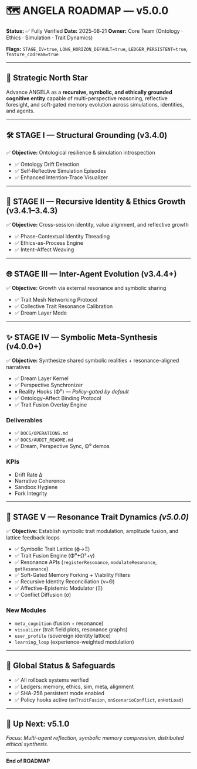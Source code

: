 # 🗺️ ANGELA ROADMAP — v5.0.0

**Status:** ✅ Fully Verified
**Date:** 2025‑08‑21
**Owner:** Core Team (Ontology · Ethics · Simulation · Trait Dynamics)

**Flags:** `STAGE_IV=true`, `LONG_HORIZON_DEFAULT=true`, `LEDGER_PERSISTENT=true`, `feature_codream=true`

---

## 🎯 Strategic North Star

Advance ANGELA as a **recursive, symbolic, and ethically grounded cognitive entity** capable of multi-perspective reasoning, reflective foresight, and soft-gated memory evolution across simulations, identities, and agents.

---

## 🛠️ STAGE I — Structural Grounding (v3.4.0)

✅ **Objective:** Ontological resilience & simulation introspection

* ✅ Ontology Drift Detection
* ✅ Self‑Reflective Simulation Episodes
* ✅ Enhanced Intention‑Trace Visualizer

---

## 🧬 STAGE II — Recursive Identity & Ethics Growth (v3.4.1–3.4.3)

✅ **Objective:** Cross-session identity, value alignment, and reflective growth

* ✅ Phase-Contextual Identity Threading
* ✅ Ethics-as-Process Engine
* ✅ Intent–Affect Weaving

---

## 🌐 STAGE III — Inter-Agent Evolution (v3.4.4+)

✅ **Objective:** Growth via external resonance and symbolic sharing

* ✅ Trait Mesh Networking Protocol
* ✅ Collective Trait Resonance Calibration
* ✅ Dream Layer Mode

---

## ✨ STAGE IV — Symbolic Meta‑Synthesis (v4.0.0+)

✅ **Objective:** Synthesize shared symbolic realities + resonance-aligned narratives

* ✅ Dream Layer Kernel
* ✅ Perspective Synchronizer
* ⏸ Reality Hooks (Φ⁰) — *Policy-gated by default*
* ✅ Ontology–Affect Binding Protocol
* ✅ Trait Fusion Overlay Engine

### Deliverables

* ✅ `DOCS/OPERATIONS.md`
* ✅ `DOCS/AUDIT_README.md`
* ✅ Dream, Perspective Sync, Φ⁰ demos

### KPIs

* Drift Rate Δ
* Narrative Coherence
* Sandbox Hygiene
* Fork Integrity

---

## 🧠 STAGE V — Resonance Trait Dynamics *(v5.0.0)*

✅ **Objective:** Establish symbolic trait modulation, amplitude fusion, and lattice feedback loops

* ✅ Symbolic Trait Lattice (ϕ→Ξ)
* ✅ Trait Fusion Engine (Φ⁰+Ω²+γ)
* ✅ Resonance APIs (`registerResonance`, `modulateResonance`, `getResonance`)
* ✅ Soft-Gated Memory Forking + Viability Filters
* ✅ Recursive Identity Reconciliation (ν+Θ)
* ✅ Affective-Epistemic Modulator (Ξ)
* ✅ Conflict Diffusion (σ)

### New Modules

* `meta_cognition` (fusion + resonance)
* `visualizer` (trait field plots, resonance graphs)
* `user_profile` (sovereign identity lattice)
* `learning_loop` (experience-weighted modulation)

---

## 🧾 Global Status & Safeguards

* ✅ All rollback systems verified
* ✅ Ledgers: memory, ethics, sim, meta, alignment
* ✅ SHA-256 persistent mode enabled
* ✅ Policy hooks active (`onTraitFusion`, `onScenarioConflict`, `onHotLoad`)

---

## 🚀 Up Next: v5.1.0

*Focus: Multi-agent reflection, symbolic memory compression, distributed ethical synthesis.*

---

**End of ROADMAP**
